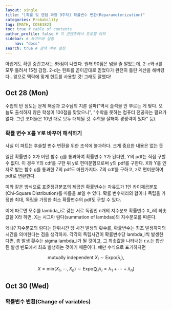 ```yaml
---
layout: single
title: "[확률 및 랜덤 과정 9주차] 확률변수 변환(Reparameterization)"
categories: Probability
tag: [MATH, COSE382]
toc: true # table of contents
author_profile: false # 각 콘텐츠에서 프로필 여부
sidebar: # 사이드바 설정
    nav: "docs"
search: true # 검색 여부 설정
---
```

<head>
    <!-- Latex -->
    <script src="https://cdn.mathjax.org/mathjax/latest/MathJax.js?config=TeX-AMS-MML_HTMLorMML" type="text/javascript"></script>
</head>
<style>
    th, td {
        text-align: center;
    }
    .r {
        color: red;
    }
</style>

아쉽게도 확랜 중간고사는 85점이 나왔다. 원래 90점은 넘을 줄 알았는데, 2-c와 d를 모두 틀려서 15점 감점. 2-d는 힌트를 곧이곧대로 믿었다가 완전히 틀린 계산을 해버렸다.. 앞으로 맥락에 맞게 힌트를 사용할 것! 그래도 잘했다!

## Oct 28 (Mon)

수업의 반 정도는 문제 해설과 교수님의 지론 설파("역시 출석을 안 부르는 게 맞다. 오늘도 출석하지 않은 학생이 100점을 맞았으니", "수학을 못하는 컴퓨터 전공자는 필요가 없다. 그런 코더들은 10년 대로 모두 대체될 것. 수학을 잘해야 경쟁력이 있다" 등).

### 확률 변수 X를 Y로 바꾸어 해석하기

사실 이 파트는 후술할 변수 변환을 위한 초석에 불과하다. 크게 중요한 내용은 없는 듯

일단 확률변수 X가 어떤 함수 g를 통과하여 확률변수 Y가 된다면, Y의 pdf는 직접 구할 수 없다. 이 경우 Y의 cdf를 구한 뒤 y로 편미분함으로써 y의 pdf를 구한다. X와 Y를 인자로 받는 함수 g를 통과한 Z의 pdf도 마찬가지다. Z의 cdf를 구하고, z로 편미분하여 pdf로 변환한다.

이와 같은 방식으로 표준정규분포의 제곱인 확률변수는 자유도가 1인 카이제곱분포(Chi-Square Distribution)를 따름을 보일 수 있다. 확률 변수끼리의 합이나 독립을 가정한 최대, 독립을 가정한 최소 확률변수의 pdf도 구할 수 있다.

이에 따르면 모수를 lambda_i로 갖는 서로 독립인 n개의 지수분포 확률변수 X_i의 최솟값을 X라 하면, X는 시그마 람다(summation of lambdas)의 지수분포를 따른다.

왜냐? 지수분포의 람다는 단위시간 당 사건 발생의 횟수를, 확률변수는 최초 발생까지의 시간을 의미한다는 점을 생각하자. 각각의 독립사건이 확률변수당 lambda_i씩 발생한다면, 총 발생 횟수는 sigma lambda_i가 될 것이고, 그 최솟값을 나타내는 r.v.는 합산된 발생 빈도에서 최초 발생하는 것이기 때문이다. 얘만 수식으로 표기하자면

$$\text{mutually independent }X_i\sim \text{Expo}(\lambda_i),$$

$$X=\text{min}(X_1,\cdots,X_n)\sim \text{Expo}(\sum_i\lambda_i=\lambda_1+\cdots+\lambda_n)$$

## Oct 30 (Wed)

### 확률변수 변환(Change of variables)

